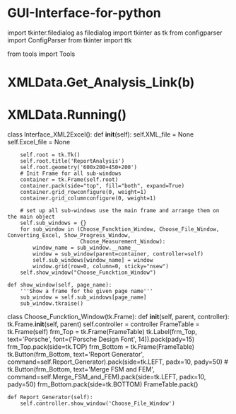 # GUI-Interface-for-python
import tkinter.filedialog as filedialog
import tkinter as tk
from configparser import ConfigParser
from tkinter import ttk

from tools import Tools

# XMLData.Get_Analysis_Link(b)
# XMLData.Running()

class Interface_XML2Excel():
    def __init__(self):
        self.XML_file = None
        self.Excel_file = None

        self.root = tk.Tk()
        self.root.title('ReportAnalysis')
        self.root.geometry('600x200+450+200')
        # Init Frame for all sub-windows
        container = tk.Frame(self.root)
        container.pack(side="top", fill="both", expand=True)
        container.grid_rowconfigure(0, weight=1)
        container.grid_columnconfigure(0, weight=1)

        # set up all sub-windows use the main frame and arrange them on the main object
        self.sub_windows = {}
        for sub_window in (Choose_Funcktion_Window, Choose_File_Window, Converting_Excel, Show_Progress_Window,
                           Choose_Measurement_Window):
            window_name = sub_window.__name__
            window = sub_window(parent=container, controller=self)
            self.sub_windows[window_name] = window
            window.grid(row=0, column=0, sticky="nsew")
        self.show_window("Choose_Funcktion_Window")

    def show_window(self, page_name):
        '''Show a frame for the given page name'''
        sub_window = self.sub_windows[page_name]
        sub_window.tkraise()

class Choose_Funcktion_Window(tk.Frame):
    def __init__(self, parent, controller):
        tk.Frame.__init__(self, parent)
        self.controller = controller
        FrameTable = tk.Frame(self)
        frm_Top = tk.Frame(FrameTable)
        tk.Label(frm_Top, text='Porsche', font=('Porsche Design Font', 14)).pack(pady=15)
        frm_Top.pack(side=tk.TOP)
        frm_Bottom = tk.Frame(FrameTable)
        tk.Button(frm_Bottom, text='Report Generator', command=self.Report_Generator).pack(side=tk.LEFT, padx=10, pady=50)
        # tk.Button(frm_Bottom, text='Merge FSM and FEM', command=self.Merge_FSM_and_FEM).pack(side=tk.LEFT, padx=10, pady=50)
        frm_Bottom.pack(side=tk.BOTTOM)
        FrameTable.pack()

    def Report_Generator(self):
        self.controller.show_window('Choose_File_Window')

